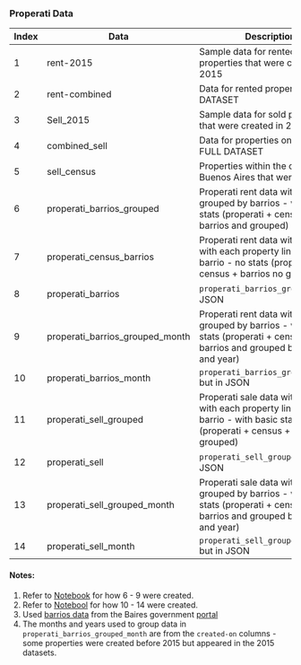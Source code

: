 ### Properati Data

| Index | Data | Description |
| ----- | ----- | ------------ |
| 1 | rent-2015 | Sample data for rented properties that were created in 2015 |
| 2 | rent-combined | Data for rented properties - FULL DATASET |
| 3 | Sell_2015 | Sample data for sold properties that were created in 2015 |
| 4 | combined_sell | Data for properties on sale - FULL DATASET |
| 5 | sell_census | Properties within the city of Buenos Aires that were on sale |
| 6 | properati_barrios_grouped | Properati rent data within Baires grouped by barrios - with basic stats (properati + census + barrios and grouped) |
| 7 | properati_census_barrios | Properati rent data within Baires with each property linked to a barrio - no stats (properati + census + barrios no grouping) |
| 8 | properati_barrios | `properati_barrios_grouped` but in JSON|
| 9 | properati_barrios_grouped_month | Properati rent data within Baires grouped by barrios - with basic stats (properati + census + barrios and grouped by month and year) |
| 10 | properati_barrios_month| `properati_barrios_grouped_month` but in JSON |
| 11 | properati_sell_grouped | Properati sale data within Baires with each property linked to a barrio - with basic stats (properati + census + barrios and grouped)|
| 12 | properati_sell | `properati_sell_grouped` but in JSON |
| 13 | properati_sell_grouped_month | Properati sale data within Baires grouped by barrios - with basic stats (properati + census + barrios and grouped by month and year) |
| 14 | properati_sell_month | `properati_sell_grouped_month` but in JSON |


#### Notes:

1. Refer to [Notebook](../Discover%20Data.ipynb) for how 6 - 9 were created. 
2. Refer to [Notebool](../Merging%20Sell%20Data.ipynb) for how 10 - 14 were created.
3. Used [barrios data](../shape%20files/barrios.csv) from the Baires government [portal](https://data.buenosaires.gob.ar/dataset/barrios)
4. The months and years used to group data in `properati_barrios_grouped_month` are from the `created-on` columns - some properties were created before 2015 but appeared in the 2015 datasets. 



